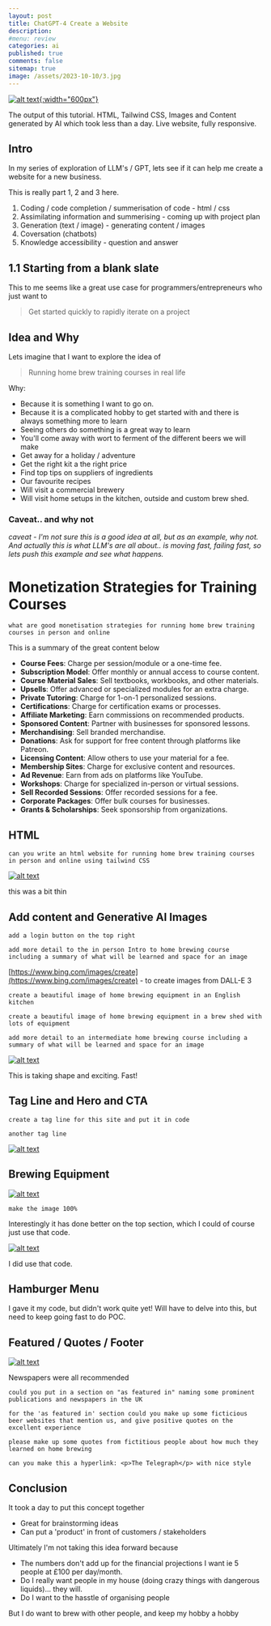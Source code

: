 ```yaml
---
layout: post
title: ChatGPT-4 Create a Website
description: 
#menu: review
categories: ai 
published: true 
comments: false     
sitemap: true
image: /assets/2023-10-10/3.jpg
---
```


<!-- [![alt text](/assets/2023-07-22/1.jpg "email"){:width="800px"}](/assets/2023-07-22/1.jpg) -->
<!-- [![alt text](/assets/2023-08-01/1.jpg "email")](/assets/2023-08-01/1.jpg) -->

<!-- [![alt text](/assets/2023-08-23/3.jpg "email")](/assets/2023-08-23/3.jpg) -->


<!-- [https://www.youtube.com/watch?v=LJyfhD5CUiM](https://www.youtube.com/watch?v=LJyfhD5CUiM) -->

[![alt text](/assets/2023-10-10/3.jpg "email"){:width="600px"}](/assets/2023-10-10/3.jpg)

The output of this tutorial. HTML, Tailwind CSS, Images and Content generated by AI which took less than a day. Live website, fully responsive. 


## Intro

In my series of exploration of LLM's / GPT, lets see if it can help me create a website for a new business.

This is really part 1, 2 and 3 here. 

1. Coding / code completion / summerisation of code - html / css
2. Assimilating information and summerising  - coming up with project plan
3. Generation (text / image) - generating content / images
4. Coversation (chatbots)
5. Knowledge accessibility - question and answer 


## 1.1 Starting from a blank slate

This to me seems like a great use case for programmers/entrepreneurs who just want to 

> Get started quickly to rapidly iterate on a project

## Idea and Why

Lets imagine that I want to explore the idea of 

> Running home brew training courses in real life

Why: 

- Because it is something I want to go on.
- Because it is a complicated hobby to get started with and there is always something more to learn
- Seeing others do something is a great way to learn
- You'll come away with wort to ferment of the different beers we will make
- Get away for a holiday / adventure
- Get the right kit a the right price
- Find top tips on suppliers of ingredients 
- Our favourite recipes 
- Will visit a commercial brewery
- Will visit home setups in the kitchen, outside and custom brew shed.

### Caveat.. and why not

*caveat - I'm not sure this is a good idea at all, but as an example, why not. And actually this is what LLM's are all about.. is moving fast, failing fast, so lets push this example and see what happens.*

# Monetization Strategies for Training Courses

`what are good monetisation strategies for running home brew training courses in person and online`

This is a summary of the great content below

- **Course Fees**: Charge per session/module or a one-time fee.
- **Subscription Model**: Offer monthly or annual access to course content.
- **Course Material Sales**: Sell textbooks, workbooks, and other materials.
- **Upsells**: Offer advanced or specialized modules for an extra charge.
- **Private Tutoring**: Charge for 1-on-1 personalized sessions.
- **Certifications**: Charge for certification exams or processes.
- **Affiliate Marketing**: Earn commissions on recommended products.
- **Sponsored Content**: Partner with businesses for sponsored lessons.
- **Merchandising**: Sell branded merchandise.
- **Donations**: Ask for support for free content through platforms like Patreon.
- **Licensing Content**: Allow others to use your material for a fee.
- **Membership Sites**: Charge for exclusive content and resources.
- **Ad Revenue**: Earn from ads on platforms like YouTube.
- **Workshops**: Charge for specialized in-person or virtual sessions.
- **Sell Recorded Sessions**: Offer recorded sessions for a fee.
- **Corporate Packages**: Offer bulk courses for businesses.
- **Grants & Scholarships**: Seek sponsorship from organizations.

## HTML

`can you write an html website for running home brew training courses in person and online using tailwind CSS`

[![alt text](/assets/2023-10-10/1.jpg "email")](/assets/2023-10-10/1.jpg)

this was a bit thin

## Add content and Generative AI Images

`add a login button on the top right`

`add more detail to the in person Intro to home brewing course including a summary of what will be learned and space for an image`

[https://www.bing.com/images/create](https://www.bing.com/images/create) - to create images from DALL-E 3

`create a beautiful image of home brewing equipment in an English kitchen`

`create a beautiful image of home brewing equipment in a brew shed with lots of equipment`


`add more detail to an intermediate home brewing course including a summary of what will be learned and space for an image`

[![alt text](/assets/2023-10-10/2.jpg "email")](/assets/2023-10-10/2.jpg)

This is taking shape and exciting. Fast!


## Tag Line and Hero and CTA

`create a tag line for this site and put it in code`

`another tag line`


[![alt text](/assets/2023-10-10/3.jpg "email")](/assets/2023-10-10/3.jpg)


## Brewing Equipment


[![alt text](/assets/2023-10-10/4.jpg "email")](/assets/2023-10-10/4.jpg)

`make the image 100%`

Interestingly it has done better on the top section, which I could of course just use that code.

[![alt text](/assets/2023-10-10/5.jpg "email")](/assets/2023-10-10/5.jpg)

I did use that code.

## Hamburger Menu

I gave it my code, but didn't work quite yet! Will have to delve into this, but need to keep going fast to do POC.

## Featured / Quotes / Footer

[![alt text](/assets/2023-10-10/6.jpg "email")](/assets/2023-10-10/6.jpg)

Newspapers were all recommended

`could you put in a section on "as featured in" naming some prominent publications and newspapers in the UK`

`for the 'as featured in' section could you make up some ficticious beer websites that mention us, and give positive quotes on the excellent experience`

`please make up some quotes from fictitious people about how much they learned on home brewing`


`can you make this a hyperlink: <p>The Telegraph</p> with nice style`


## Conclusion

It took a day to put this concept together

- Great for brainstorming ideas
- Can put a 'product' in front of customers / stakeholders

Ultimately I'm not taking this idea forward because

- The numbers don't add up for the financial projections I want ie 5 people at £100 per day/month.
- Do I really want people in my house (doing crazy things with dangerous liquids)... they will.
- Do I want to the hasstle of organising people 

But I do want to brew with other people, and keep my hobby a hobby








